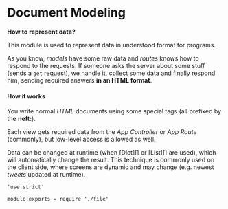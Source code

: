 Document Modeling
=================

**How to represent data?**

This module is used to represent data in understood format for programs.

As you know, *models* have some raw data and *routes* knows how to respond to the requests.
If someone asks the server about some stuff (sends a `get` request), we handle it, collect
some data and finally respond him, sending required answers **in an HTML format**.

#### How it works

You write normal *HTML* documents using some special tags (all prefixed by the **neft:**).

Each view gets required data from the *App Controller* or *App Route*
(commonly), but low-level access is allowed as well.

Data can be changed at runtime (when [Dict][] or [List][] are used), which will
automatically change the result. This technique is commonly used on the client side, where
screens are dynamic and may change (e.g. newest *tweets* updated at runtime).

	'use strict'

	module.exports = require './file'
